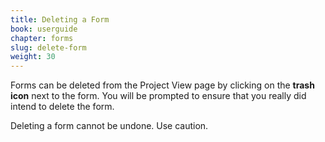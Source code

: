 ```yaml
---
title: Deleting a Form
book: userguide
chapter: forms
slug: delete-form
weight: 30
---
```

Forms can be deleted from the Project View page by clicking on the **trash icon** next to the form. You will be prompted to ensure that you really did intend to delete the form.

<p class="warning">Deleting a form cannot be undone. Use caution.</p>
